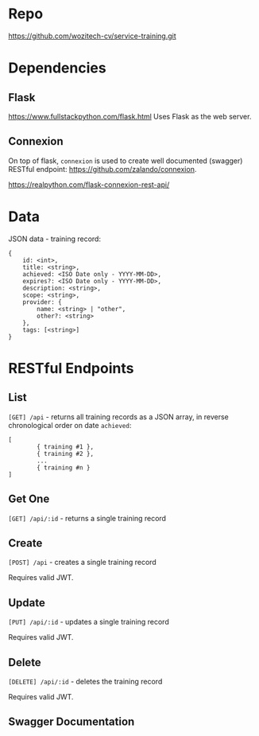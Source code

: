 <!-- TITLE: WOZiTech CV Training Service -->
<!-- SUBTITLE: python RESTful API -->

# Repo
https://github.com/wozitech-cv/service-training.git

# Dependencies
## Flask
https://www.fullstackpython.com/flask.html
Uses Flask as the web server.

## Connexion
On top of flask, `connexion` is used to create well documented (swagger) RESTful endpoint: https://github.com/zalando/connexion.

https://realpython.com/flask-connexion-rest-api/

# Data
JSON data - training record:
```
{
	id: <int>,
	title: <string>,
	achieved: <ISO Date only - YYYY-MM-DD>,
	expires?: <ISO Date only - YYYY-MM-DD>,
	description: <string>,
	scope: <string>,
	provider: {
		name: <string> | "other",
		other?: <string>
	},
	tags: [<string>]
}
```
# RESTful Endpoints
## List
`[GET] /api` - returns all training records as a JSON array, in reverse chronological order on date `achieved`:
```
[
		{ training #1 },
		{ training #2 },
		...
		{ training #n }
]
```

## Get One
`[GET] /api/:id` - returns a single training record

## Create
`[POST] /api` - creates a single training record

Requires valid JWT.

## Update
`[PUT] /api/:id` - updates a single training record

Requires valid JWT.

## Delete
`[DELETE] /api/:id` - deletes the training record

Requires valid JWT.

## Swagger Documentation